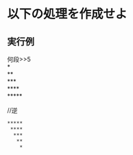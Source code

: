 # 以下の処理を作成せよ

## 実行例

何段>>5  
\*  
\*\*  
\*\*\*  
\*\*\*\*  
\*\*\*\*\*  

//逆

    
    *****  
     ****   
      ***   
       **  
        *  
    
    
